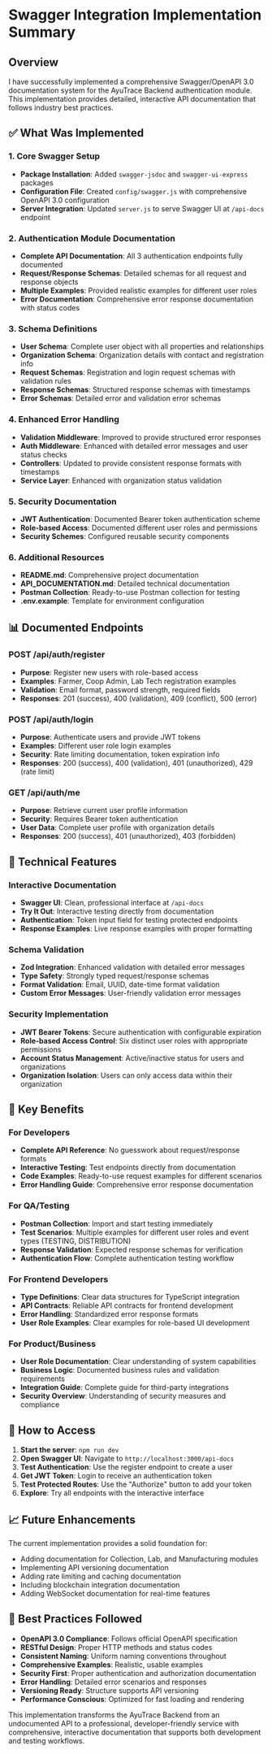 # Swagger Integration Implementation Summary

## Overview
I have successfully implemented a comprehensive Swagger/OpenAPI 3.0 documentation system for the AyuTrace Backend authentication module. This implementation provides detailed, interactive API documentation that follows industry best practices.

## ✅ What Was Implemented

### 1. Core Swagger Setup
- **Package Installation**: Added `swagger-jsdoc` and `swagger-ui-express` packages
- **Configuration File**: Created `config/swagger.js` with comprehensive OpenAPI 3.0 configuration
- **Server Integration**: Updated `server.js` to serve Swagger UI at `/api-docs` endpoint

### 2. Authentication Module Documentation
- **Complete API Documentation**: All 3 authentication endpoints fully documented
- **Request/Response Schemas**: Detailed schemas for all request and response objects
- **Multiple Examples**: Provided realistic examples for different user roles
- **Error Documentation**: Comprehensive error response documentation with status codes

### 3. Schema Definitions
- **User Schema**: Complete user object with all properties and relationships
- **Organization Schema**: Organization details with contact and registration info
- **Request Schemas**: Registration and login request schemas with validation rules
- **Response Schemas**: Structured response schemas with timestamps
- **Error Schemas**: Detailed error and validation error schemas

### 4. Enhanced Error Handling
- **Validation Middleware**: Improved to provide structured error responses
- **Auth Middleware**: Enhanced with detailed error messages and user status checks
- **Controllers**: Updated to provide consistent response formats with timestamps
- **Service Layer**: Enhanced with organization status validation

### 5. Security Documentation
- **JWT Authentication**: Documented Bearer token authentication scheme
- **Role-based Access**: Documented different user roles and permissions
- **Security Schemes**: Configured reusable security components

### 6. Additional Resources
- **README.md**: Comprehensive project documentation
- **API_DOCUMENTATION.md**: Detailed technical documentation
- **Postman Collection**: Ready-to-use Postman collection for testing
- **.env.example**: Template for environment configuration

## 📊 Documented Endpoints

### POST /api/auth/register
- **Purpose**: Register new users with role-based access
- **Examples**: Farmer, Coop Admin, Lab Tech registration examples
- **Validation**: Email format, password strength, required fields
- **Responses**: 201 (success), 400 (validation), 409 (conflict), 500 (error)

### POST /api/auth/login
- **Purpose**: Authenticate users and provide JWT tokens
- **Examples**: Different user role login examples
- **Security**: Rate limiting documentation, token expiration info
- **Responses**: 200 (success), 400 (validation), 401 (unauthorized), 429 (rate limit)

### GET /api/auth/me
- **Purpose**: Retrieve current user profile information
- **Security**: Requires Bearer token authentication
- **User Data**: Complete user profile with organization details
- **Responses**: 200 (success), 401 (unauthorized), 403 (forbidden)

## 🔧 Technical Features

### Interactive Documentation
- **Swagger UI**: Clean, professional interface at `/api-docs`
- **Try It Out**: Interactive testing directly from documentation
- **Authentication**: Token input field for testing protected endpoints
- **Response Examples**: Live response examples with proper formatting

### Schema Validation
- **Zod Integration**: Enhanced validation with detailed error messages
- **Type Safety**: Strongly typed request/response schemas
- **Format Validation**: Email, UUID, date-time format validation
- **Custom Error Messages**: User-friendly validation error messages

### Security Implementation
- **JWT Bearer Tokens**: Secure authentication with configurable expiration
- **Role-based Access Control**: Six distinct user roles with appropriate permissions
- **Account Status Management**: Active/inactive status for users and organizations
- **Organization Isolation**: Users can only access data within their organization

## 🌟 Key Benefits

### For Developers
- **Complete API Reference**: No guesswork about request/response formats
- **Interactive Testing**: Test endpoints directly from documentation
- **Code Examples**: Ready-to-use request examples for different scenarios
- **Error Handling Guide**: Comprehensive error response documentation

### For QA/Testing
- **Postman Collection**: Import and start testing immediately
- **Test Scenarios**: Multiple examples for different user roles and event types (TESTING, DISTRIBUTION)
- **Response Validation**: Expected response schemas for verification
- **Authentication Flow**: Complete authentication testing workflow

### For Frontend Developers
- **Type Definitions**: Clear data structures for TypeScript integration
- **API Contracts**: Reliable API contracts for frontend development
- **Error Handling**: Standardized error response formats
- **User Role Examples**: Clear examples for role-based UI development

### For Product/Business
- **User Role Documentation**: Clear understanding of system capabilities
- **Business Logic**: Documented business rules and validation requirements
- **Integration Guide**: Complete guide for third-party integrations
- **Security Overview**: Understanding of security measures and compliance

## 🚀 How to Access

1. **Start the server**: `npm run dev`
2. **Open Swagger UI**: Navigate to `http://localhost:3000/api-docs`
3. **Test Authentication**: Use the register endpoint to create a user
4. **Get JWT Token**: Login to receive an authentication token
5. **Test Protected Routes**: Use the "Authorize" button to add your token
6. **Explore**: Try all endpoints with the interactive interface

## 📈 Future Enhancements

The current implementation provides a solid foundation for:
- Adding documentation for Collection, Lab, and Manufacturing modules
- Implementing API versioning documentation
- Adding rate limiting and caching documentation
- Including blockchain integration documentation
- Adding WebSocket documentation for real-time features

## 🎯 Best Practices Followed

- **OpenAPI 3.0 Compliance**: Follows official OpenAPI specification
- **RESTful Design**: Proper HTTP methods and status codes
- **Consistent Naming**: Uniform naming conventions throughout
- **Comprehensive Examples**: Realistic, usable examples
- **Security First**: Proper authentication and authorization documentation
- **Error Handling**: Detailed error scenarios and responses
- **Versioning Ready**: Structure supports API versioning
- **Performance Conscious**: Optimized for fast loading and rendering

This implementation transforms the AyuTrace Backend from an undocumented API to a professional, developer-friendly service with comprehensive, interactive documentation that supports both development and testing workflows.
